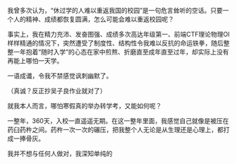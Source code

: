 我曾多次认为，“休过学的人难以重返我国的校园”是一句危言耸听的空话。只要一个人的精神、成绩都恢复圆满，怎么可能会难以重返校园呢？

事实上，我在精力充沛、发奋图强、成绩多次高达年级第一、前端CTF理论物理OI样样精通的情况下，突然遭受了制度性、结构性令我难以反抗的命运铁拳，随后整整一年抱着“随时入学”的心态在家中煎熬、折磨直至成年直至过年，却实际上没有再能上哪怕一天学。

一语成谶，令我不禁感觉讽刺幽默了。




（真诚？反正抄吴子良作业就对了）


就我本人而言，哪怕寒假真的举办转学考，又能如何呢？

一整年，360天，入校一直遥遥无期。在这一整年里面，我感觉自己就像是被压在药臼药杵之间。药杵一次一次的碾压，把我整个人无论是从生理还是心理上，都打成一捧骨灰。

我并不想与任何人做对，我深知单纯的